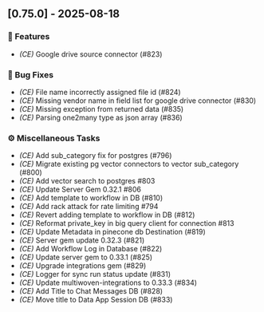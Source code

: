 ## [0.75.0] - 2025-08-18

### 🚀 Features

- *(CE)* Google drive source connector (#823)

### 🐛 Bug Fixes

- *(CE)* File name incorrectly assigned file id (#824)
- *(CE)* Missing vendor name in field list for google drive connector (#830)
- *(CE)* Missing exception from returned data (#835)
- *(CE)* Parsing one2many type as json array (#836)

### ⚙️ Miscellaneous Tasks

- *(CE)* Add sub_category fix for postgres (#796)
- *(CE)* Migrate existing pg vector connectors to  vector sub_category (#800)
- *(CE)* Add vector search to postgres #803
- *(CE)* Update Server Gem 0.32.1 #806
- *(CE)* Add template to workflow in DB (#810)
- *(CE)* Add rack attack for rate limiting #794
- *(CE)* Revert adding template to workflow in DB (#812)
- *(CE)* Reformat private_key in big query client for connection #813
- *(CE)* Update Metadata in pinecone db Destination (#819)
- *(CE)* Server gem update 0.32.3 (#821)
- *(CE)* Add Workflow Log in Database (#822)
- *(CE)* Update server gem to 0.33.1 (#825)
- *(CE)* Upgrade integrations gem (#829)
- *(CE)* Logger for sync run status update (#831)
- *(CE)* Update multiwoven-integrations to 0.33.3 (#834)
- *(CE)* Add Title to Chat Messages DB (#828)
- *(CE)* Move title to Data App Session DB (#833)

